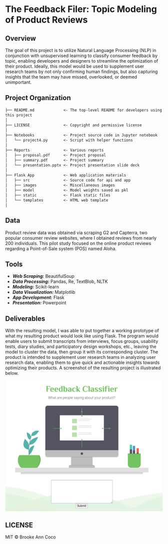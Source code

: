 # The Feedback Filer: Topic Modeling of Product Reviews

## Overview
The goal of this project is to utilize Natural Language Processing (NLP) in conjunction with unsupervised learning to classify consumer feedback by topic, enabling developers and designers to streamline the optimization of their product. Ideally, this model would be used to supplement user research teams by not only confirming human findings, but also capturing insights that the team may have missed, overlooked, or deemed unimportant.

## Project Organization
    ├── README.md             <- The top-level README for developers using this project
    │
    ├── LICENSE               <- Copyright and permissive license
    │
    ├── Notebooks             <- Project source code in Jupyter notebook
    │   └── project4.py       <- Script with helper functions
    │
    ├── Reports               <- Various reports
    │   ├── proposal.pdf      <- Project proposal
    │   ├── summary.pdf       <- Project summary
    │   └── presentation.pptx <- Project presentation slide deck
    │
    ├── Flask App             <- Web application materials
    │   ├── src               <- Source code for api and app
    │   ├── images            <- Miscellaneous images
    │   ├── model             <- Model weights saved as pkl
    │   ├── static            <- Flask static files
    │   └── templates         <- HTML web template
    │   

## Data
Product review data was obtained via scraping G2 and Capterra, two popular consumer review websites, where I obtained reviews from nearly 200 individuals. This pilot study focused on the online product reviews regarding a Point-of-Sale system (POS) named Aloha. 

## Tools
* ***Web Scraping:*** BeautifulSoup
* ***Data Processing:*** Pandas, Re, TextBlob, NLTK
* ***Modeling:*** Scikit-learn
* ***Data Visualization:*** Matplotlib
* ***App Development:*** Flask
* ***Presentation:*** Powerpoint   

## Deliverables
With the resulting model, I was able to put together a working prototype of what my resulting product would look like using Flask. The program would enable users to submit transcripts from interviews, focus groups, usability tests, diary studies, and participatory design workshops, etc., leaving the model to cluster the data, then group it with its corresponding cluster. The product is intended to supplement user research teams in analyzing user research data, enabling them to give quick and actionable insights towards optimizing their products. A screenshot of the resulting project is illustrated below.
  

![Flask Application](https://github.com/broco347/feedback-filter/blob/master/Flask_App/images/Screen%20Shot%202019-07-08%20at%2015.44.25.png)

## LICENSE
MIT © Brooke Ann Coco
